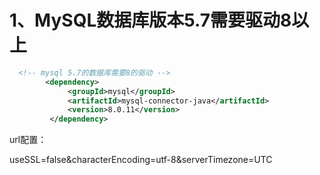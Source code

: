 

# 1、MySQL数据库版本5.7需要驱动8以上

```xml
  <!-- mysql 5.7的数据库需要8的驱动 -->
        <dependency>
             <groupId>mysql</groupId>
             <artifactId>mysql-connector-java</artifactId>
             <version>8.0.11</version>
         </dependency>
```

url配置：

useSSL=false&characterEncoding=utf-8&serverTimezone=UTC
